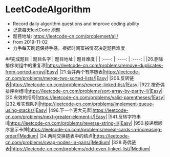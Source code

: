 # LeetCodeAlgorithm
- Record daily algorithm questions and improve coding ability
- 记录每天leetCode 刷题
- 题目地址: https://leetcode-cn.com/problemset/all/
- from 2019-11-02
- 力争每天刷题保持手感，根据时间富裕情况决定题目难度

##完成题目
| 题目名字 | 题目地址 | 题目难度 |
| :----: | :----: | :----: |
|26.删除排序树组中的重复项|https://leetcode-cn.com/problems/remove-duplicates-from-sorted-array/|Easy|
|21.合并两个有序链表|https://leetcode-cn.com/problems/merge-two-sorted-lists/|Easy|
|206.反转链表|https://leetcode-cn.com/problems/reverse-linked-list/|Easy|
|922.按奇偶排序树组II|https://leetcode-cn.com/problems/sort-array-by-parity-ii/|Easy|
|20.有效的括号|https://leetcode-cn.com/problems/valid-parentheses/|Easy|
|232.堆实现队列|https://leetcode-cn.com/problems/implement-queue-using-stacks/|Easy|
|496.下一个更大元素|https://leetcode-cn.com/problems/next-greater-element-i/|Easy|
|541.反转字符串II|https://leetcode-cn.com/problems/reverse-string-ii/|Easy|
|950.按递增顺序显示卡牌|https://leetcode-cn.com/problems/reveal-cards-in-increasing-order/|Medium|
|24.两两交换链表中的结点|https://leetcode-cn.com/problems/swap-nodes-in-pairs/|Medium|
|328.奇偶链表|https://leetcode-cn.com/problems/odd-even-linked-list/|Medium|


